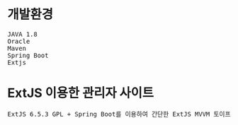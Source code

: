 
# 개발환경
<pre>
JAVA 1.8
Oracle
Maven
Spring Boot
Extjs
</pre>
 

# ExtJS 이용한 관리자 사이트
<pre>
ExtJS 6.5.3 GPL + Spring Boot를 이용하여 간단한 ExtJS MVVM 토이프로젝트
</pre>
